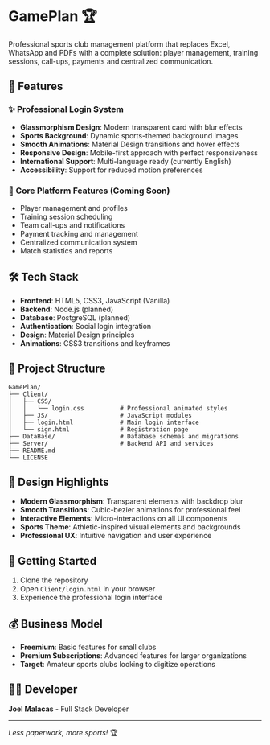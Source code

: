 # GamePlan 🏆

Professional sports club management platform that replaces Excel, WhatsApp and PDFs with a complete solution: player management, training sessions, call-ups, payments and centralized communication.

## 🚀 Features

### ✨ Professional Login System
- **Glassmorphism Design**: Modern transparent card with blur effects
- **Sports Background**: Dynamic sports-themed background images
- **Smooth Animations**: Material Design transitions and hover effects
- **Responsive Design**: Mobile-first approach with perfect responsiveness
- **International Support**: Multi-language ready (currently English)
- **Accessibility**: Support for reduced motion preferences

### 🎯 Core Platform Features (Coming Soon)
- Player management and profiles
- Training session scheduling
- Team call-ups and notifications
- Payment tracking and management
- Centralized communication system
- Match statistics and reports

## 🛠️ Tech Stack

- **Frontend**: HTML5, CSS3, JavaScript (Vanilla)
- **Backend**: Node.js (planned)
- **Database**: PostgreSQL (planned)
- **Authentication**: Social login integration
- **Design**: Material Design principles
- **Animations**: CSS3 transitions and keyframes

## 📁 Project Structure

```
GamePlan/
├── Client/
│   ├── CSS/
│   │   └── login.css          # Professional animated styles
│   ├── JS/                    # JavaScript modules
│   ├── login.html             # Main login interface
│   └── sign.html              # Registration page
├── DataBase/                  # Database schemas and migrations
├── Server/                    # Backend API and services
├── README.md
└── LICENSE
```

## 🎨 Design Highlights

- **Modern Glassmorphism**: Transparent elements with backdrop blur
- **Smooth Transitions**: Cubic-bezier animations for professional feel
- **Interactive Elements**: Micro-interactions on all UI components
- **Sports Theme**: Athletic-inspired visual elements and backgrounds
- **Professional UX**: Intuitive navigation and user experience

## 🚦 Getting Started

1. Clone the repository
2. Open `Client/login.html` in your browser
3. Experience the professional login interface

## 💰 Business Model

- **Freemium**: Basic features for small clubs
- **Premium Subscriptions**: Advanced features for larger organizations
- **Target**: Amateur sports clubs looking to digitize operations

## 👨‍💻 Developer

**Joel Malacas** - Full Stack Developer

---

*Less paperwork, more sports!* 🏆

